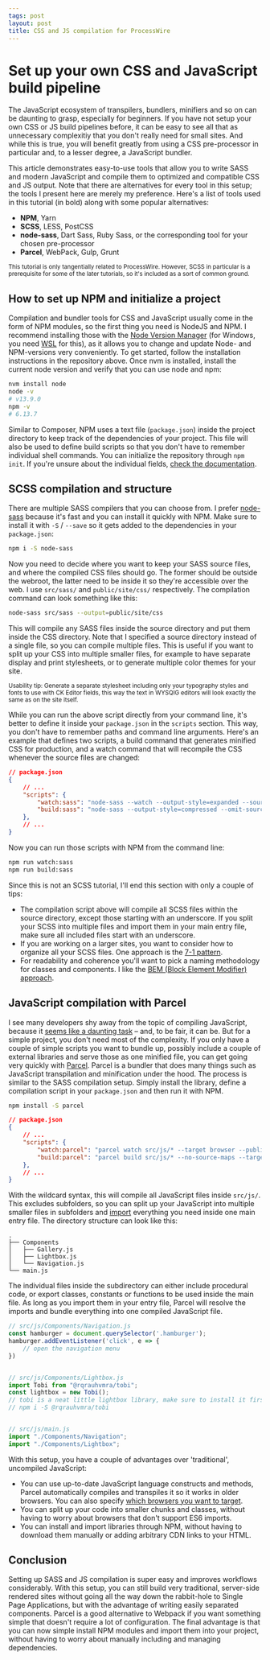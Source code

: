 ```yaml
---
tags: post
layout: post
title: CSS and JS compilation for ProcessWire
---
```


# Set up your own CSS and JavaScript build pipeline

The JavaScript ecosystem of transpilers, bundlers, minifiers and so on can be daunting to grasp, especially for beginners. If you have not setup your own CSS or JS build pipelines before, it can be easy to see all that as unnecessary complexitiy that you don't really need for small sites. And while this is true, you will benefit greatly from using a CSS pre-processor in particular and, to a lesser degree, a JavaScript bundler.

This article demonstrates easy-to-use tools that allow you to write SASS and modern JavaScript and compile them to optimized and compatible CSS and JS output. Note that there are alternatives for every tool in this setup; the tools I present here are merely my preference. Here's a list of tools used in this tutorial (in bold) along with some popular alternatives:

- **NPM**, Yarn
- **SCSS**, LESS, PostCSS
- **node-sass**, Dart Sass, Ruby Sass, or the corresponding tool for your chosen pre-processor
- **Parcel**, WebPack, Gulp, Grunt

<small class="sidenote sidenote--info">

This tutorial is only tangentially related to ProcessWire. However, SCSS in particular is a prerequisite for some of the later tutorials, so it's included as a sort of common ground.

</small>

## How to set up NPM and initialize a project

Compilation and bundler tools for CSS and JavaScript usually come in the form of NPM modules, so the first thing you need is NodeJS and NPM. I recommend installing those with the [Node Version Manager](https://github.com/nvm-sh/nvm) (for Windows, you need [WSL](https://en.wikipedia.org/wiki/Windows_Subsystem_for_Linux) for this), as it allows you to change and update Node- and NPM-versions very conveniently. To get started, follow the installation instructions in the repository above. Once nvm is installed, install the current node version and verify that you can use node and npm:

```bash
nvm install node
node -v
# v13.9.0
npm -v
# 6.13.7
```

Similar to Composer, NPM uses a text file (`package.json`) inside the project directory to keep track of the dependencies of your project. This file will also be used to define build scripts so that you don't have to remember individual shell commands. You can initialize the repository through `npm init`. If you're unsure about the individual fields, [check the documentation](https://docs.npmjs.com/creating-a-package-json-file).

## SCSS compilation and structure

There are multiple SASS compilers that you can choose from. I prefer [node-sass](https://github.com/sass/node-sass) because it's fast and you can install it quickly with NPM. Make sure to install it with `-S` / `--save` so it gets added to the dependencies in your `package.json`:

```bash
npm i -S node-sass
```

Now you need to decide where you want to keep your SASS source files, and where the compiled CSS files should go. The former should be outside the webroot, the latter need to be inside it so they're accessible over the web. I use `src/sass/` and `public/site/css/` respectively. The compilation command can look something like this:

```bash
node-sass src/sass --output=public/site/css
```

This will compile any SASS files inside the source directory and put them inside the CSS directory. Note that I specified a source directory instead of a single file, so you can compile multiple files. This is useful if you want to split up your CSS into multiple smaller files, for example to have separate display and print stylesheets, or to generate multiple color themes for your site.

<small class="sidenote sidenote--info">

Usability tip: Generate a separate stylesheet including only your typography styles and fonts to use with CK Editor fields, this way the text in WYSQIG editors will look exactly the same as on the site itself.

</small>

While you can run the above script directly from your command line, it's better to define it inside your `package.json` in the `scripts` section. This way, you don't have to remember paths and command line arguments. Here's an example that defines two scripts, a build command that generates minified CSS for production, and a watch command that will recompile the CSS whenever the source files are changed:

```json
// package.json
{
    // ...
    "scripts": {
        "watch:sass": "node-sass --watch --output-style=expanded --source-maps=true src/sass --output=public/site/css",
        "build:sass": "node-sass --output-style=compressed --omit-source-map-url src/sass --output=public/site/css",
    },
    // ...
}
```

Now you can run those scripts with NPM from the command line:

```bash
npm run watch:sass
npm run build:sass
```

Since this is not an SCSS tutorial, I'll end this section with only a couple of tips:

- The compilation script above will compile all SCSS files within the source directory, except those starting with an underscore. If you split your SCSS into multiple files and import them in your main entry file, make sure all included files start with an underscore.
- If you are working on a larger sites, you want to consider how to organize all your SCSS files. One approach is the [7-1 pattern](https://sass-guidelin.es/#the-7-1-pattern).
- For readability and coherence you'll want to pick a naming methodology for classes and components. I like the [BEM (Block Element Modifier) approach](http://getbem.com/).

## JavaScript compilation with Parcel

I see many developers shy away from the topic of compiling JavaScript, because it [seems like a daunting task](https://hackernoon.com/how-it-feels-to-learn-javascript-in-2016-d3a717dd577f) – and, to be fair, it can be. But for a simple project, you don't need most of the complexity. If you only have a couple of simple scripts you want to bundle up, possibly include a couple of external libraries and serve those as one minified file, you can get going very quickly with [Parcel](https://parceljs.org/). Parcel is a bundler that does many things such as JavaScript transpilation and minification under the hood. The process is similar to the SASS compilation setup. Simply install the library, define a compilation script in your `package.json` and then run it with NPM.

```bash
npm install -S parcel
```

```json
// package.json
{
    // ...
    "scripts": {
        "watch:parcel": "parcel watch src/js/* --target browser --public-url /site/js/ --out-dir public/site/js/",
        "build:parcel": "parcel build src/js/* --no-source-maps --target browser --public-url /site/js/ --out-dir public/site/js/"
    },
    // ...
}
```

With the wildcard syntax, this will compile all JavaScript files inside `src/js/`. This excludes subfolders, so you can split up your JavaScript into multiple smaller files in subfolders and [import](https://developer.mozilla.org/de/docs/Web/JavaScript/Reference/Statements/import) everything you need inside one main entry file. The directory structure can look like this:

```text
.
├── Components
│   ├── Gallery.js
│   ├── Lightbox.js
│   └── Navigation.js
└── main.js
```

The individual files inside the subdirectory can either include procedural code, or export classes, constants or functions to be used inside the main file. As long as you import them in your entry file, Parcel will resolve the imports and bundle everything into one compiled JavaScript file.

```javascript
// src/js/Components/Navigation.js
const hamburger = document.querySelector('.hamburger');
hamburger.addEventListener('click', e => {
    // open the navigation menu
})


// src/js/Components/Lightbox.js
import Tobi from "@rqrauhvmra/tobi";
const lightbox = new Tobi();
// tobi is a neat little lightbox library, make sure to install it first:
// npm i -S @rqrauhvmra/tobi


// src/js/main.js
import "./Components/Navigation";
import "./Components/Lightbox";
```

With this setup, you have a couple of advantages over 'traditional', uncompiled JavaScript:

- You can use up-to-date JavaScript language constructs and methods, Parcel automatically compiles and transpiles it so it works in older browsers. You can also specify [which browsers you want to target](https://parceljs.org/javascript.html#default-babel-transforms).
- You can split up your code into smaller chunks and classes, without having to worry about browsers that don't support ES6 imports.
- You can install and import libraries through NPM, without having to download them manually or adding arbitrary CDN links to your HTML.

## Conclusion

Setting up SASS and JS compilation is super easy and improves workflows considerably. With this setup, you can still build very traditional, server-side rendered sites without going all the way down the rabbit-hole to Single Page Applications, but with the advantage of writing easily separated components. Parcel is a good alternative to Webpack if you want something simple that doesn't require a lot of configuration. The final advantage is that you can now simple install NPM modules and import them into your project, without having to worry about manually including and managing dependencies.
